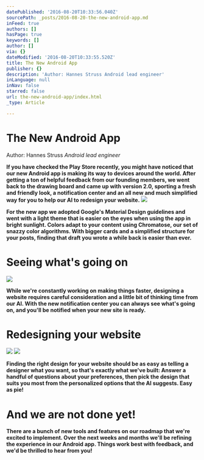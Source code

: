 ```yaml
---
datePublished: '2016-08-20T10:33:56.040Z'
sourcePath: _posts/2016-08-20-the-new-android-app.md
inFeed: true
authors: []
hasPage: true
keywords: []
author: []
via: {}
dateModified: '2016-08-20T10:33:55.520Z'
title: The New Android App
publisher: {}
description: 'Author: Hannes Struss Android lead engineer'
inLanguage: null
inNav: false
starred: false
url: the-new-android-app/index.html
_type: Article

---
```

# **The New Android App**

Author: Hannes Struss _Android lead engineer_

**If you have checked the Play Store recently, you might have noticed that our new Android app is making its way to devices around the world. After getting a ton of helpful feedback from our founding members, we went back to the drawing board and came up with version 2.0, sporting a fresh and friendly look, a notification center and an all new and much simplified way for you to help our AI to redesign your website.**
![](https://the-grid-user-content.s3-us-west-2.amazonaws.com/f4fec607-d4b5-4281-8d80-c94abe0161cb.png)

**For the new app we adopted Google's Material Design guidelines and went with a light theme that is easier on the eyes when using the app in bright sunlight. Colors adapt to your content using Chromatose, our set of snazzy color algorithms. With bigger cards and a simplified structure for your posts, finding that draft you wrote a while back is easier than ever.**

# **Seeing what's going on**
![](https://the-grid-user-content.s3-us-west-2.amazonaws.com/b66336c6-f65f-48a1-90e8-c4ce9e152c35.png)

**While we're constantly working on making things faster, designing a website requires careful consideration and a little bit of thinking time from our AI. With the new notification center you can always see what's going on, and you'll be notified when your new site is ready.**

# **Redesigning your website**
![](https://the-grid-user-content.s3-us-west-2.amazonaws.com/da1eee7c-3e10-4eef-a540-90ba9e30579a.png)
![](https://the-grid-user-content.s3-us-west-2.amazonaws.com/fd2ea51e-bda5-4e4d-bd0c-336753543808.png)

**Finding the right design for your website should be as easy as telling a designer what you want, so that's exactly what we've built: Answer a handful of questions about your preferences, then pick the design that suits you most from the personalized options that the AI suggests. Easy as pie!**

# **And we are not done yet!**

**There are a bunch of new tools and features on our roadmap that we're excited to implement. Over the next weeks and months we'll be refining the experience in our Android app. Things work best with feedback, and we'd be thrilled to hear from you!**